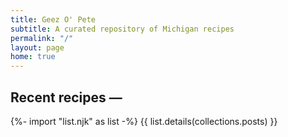 ```yaml
---
title: Geez O' Pete
subtitle: A curated repository of Michigan recipes
permalink: "/"
layout: page
home: true
---
```


## Recent recipes —
{%- import "list.njk" as list -%}
{{ list.details(collections.posts) }}
